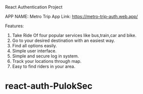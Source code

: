 React Authentication Project

APP NAME: Metro Trip
App Link: https://metro-trip-auth.web.app/

Features:
1. Take Ride Of four popular services like bus,train,car and bike.
2. Go to your desired destination with an easiest  way.
3. Find all options easily.
4. Simple user interface.
5. Simple and secure log in system.
6. Track your locations through map.
7. Easy to find riders in your area.


# react-auth-PulokSec

